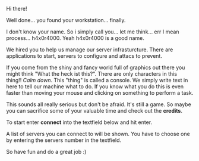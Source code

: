 Hi there!

Well done... you found your workstation... finally.

I don't know your name. So i simply call you... let me think... err I mean process... h4x0r4000.
Yeah h4x0r4000 is a good name.

We hired you to help us manage our server infrasturcture. There are applications to start, servers to configure and attacs to prevent.

If you come from the shiny and fancy world full of graphics out there you might think "What the heck ist this?".
There are only characters in this thing!! _Calm down_. This "thing" is called a console.
We simply write text in here to tell our machine what to do. If you know what you do this is even faster than moving your mouse and clicking on something to perform a task.

This sounds all really serious but don't be afraid. It's still a game. So maybe you can sacrifice 
some of your valuable time and check out the **credits**.

To start enter **connect** into the textfield below and hit enter.

A list of servers you can connect to will be shown.
You have to choose one by entering the servers number in the textfield.

So have fun and do a great job :)